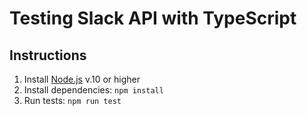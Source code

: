 # Testing Slack API with TypeScript

## Instructions

1. Install [Node.js](https://nodejs.org/en/) v.10 or higher
1. Install dependencies: `npm install`
1. Run tests: `npm run test`
